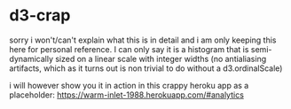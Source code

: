 # d3-crap
sorry i won't/can't explain what this is in detail and i am only keeping this here for personal reference. I can only say it is a histogram that is semi-dynamically sized on a linear scale with integer widths (no antialiasing artifacts, which as it turns out is non trivial to do without a d3.ordinalScale)

i will however show you it in action in this crappy heroku app as a placeholder:  https://warm-inlet-1988.herokuapp.com/#analytics
